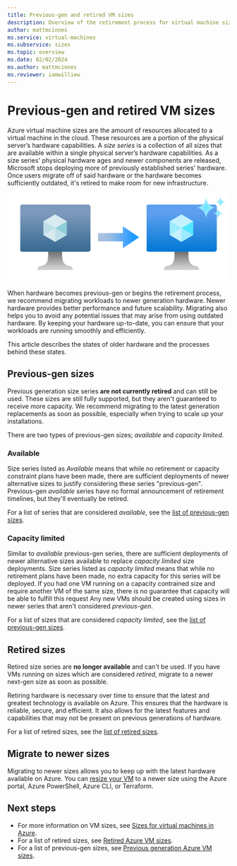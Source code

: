 ```yaml
---
title: Previous-gen and retired VM sizes
description: Overview of the retirement process for virtual machine sizes and information on previous-gen sizes.
author: mattmcinnes
ms.service: virtual-machines
ms.subservice: sizes
ms.topic: overview
ms.date: 02/02/2024
ms.author: mattmcinnes
ms.reviewer: iamwilliew
---
```


# Previous-gen and retired VM sizes

Azure virtual machine sizes are the amount of resources allocated to a virtual machine in the cloud. These resources are a portion of the physical server’s hardware capabilities. A *size series* is a collection of all sizes that are available within a single physical server’s hardware capabilities. As a size series' physical hardware ages and newer components are released, Microsoft stops deploying more of previously established series' hardware. Once users migrate off of said hardware or the hardware becomes sufficiently outdated, it's retired to make room for new infrastructure.

![A diagram showing a greyed out Azure VM icon with an arrow pointing to a new sparkling Azure VM icon.](./media/size-retirement-new-vm.png "Moving from old to new VM sizes")

When hardware becomes previous-gen or begins the retirement process, we recommend migrating workloads to newer generation hardware. Newer hardware provides better performance and future scalability. Migrating also helps you to avoid any potential issues that may arise from using outdated hardware. By keeping your hardware up-to-date, you can ensure that your workloads are running smoothly and efficiently.

This article describes the states of older hardware and the processes behind these states.

## Previous-gen sizes

Previous generation size series **are not currently retired** and can still be used. These sizes are still fully supported, but they aren't guaranteed to receive more capacity. We recommend migrating to the latest generation replacements as soon as possible, especially when trying to scale up your installations.

There are two types of previous-gen sizes; *available* and *capacity limited*.

### Available

Size series listed as *Available* means that while no retirement or capacity constraint plans have been made, there are sufficient deployments of newer alternative sizes to justify considering these series "previous-gen". Previous-gen *available* series have no formal announcement of retirement timelines, but they'll eventually be retired. 

For a list of series that are considered *available*, see the [list of previous-gen sizes](./previous-gen-sizes-list.md).

### Capacity limited

Similar to *available* previous-gen series, there are sufficient deployments of newer alternative sizes available to replace *capacity limited* size deployments. Size series listed as *capacity limited* means that while no retirement plans have been made, no extra capacity for this series will be deployed. If you had one VM running on a capacity contrained size and require another VM of the same size, there is no guarantee that capacity will be able to fulfill this request Any new VMs should be created using sizes in newer series that aren't considered *previous-gen*.

For a list of sizes that are considered *capacity limited*, see the [list of previous-gen sizes](./previous-gen-sizes-list.md). 

## Retired sizes

Retired size series are **no longer available** and can't be used. If you have VMs running on sizes which are considered *retired*, migrate to a newer next-gen size as soon as possible. 

Retiring hardware is necessary over time to ensure that the latest and greatest technology is available on Azure. This ensures that the hardware is reliable, secure, and efficient. It also allows for the latest features and capabilities that may not be present on previous generations of hardware.

For a list of retired sizes, see the [list of retired sizes](./retired-sizes-list.md).

## Migrate to newer sizes

Migrating to newer sizes allows you to keep up with the latest hardware available on Azure. You can [resize your VM](./resize-vm.md) to a newer size using the Azure portal, Azure PowerShell, Azure CLI, or Terraform.

## Next steps
- For more information on VM sizes, see [Sizes for virtual machines in Azure](../sizes.md).
- For a list of retired sizes, see [Retired Azure VM sizes](./retired-sizes-list.md).
- For a list of previous-gen sizes, see [Previous generation Azure VM sizes](./previous-gen-sizes-list.md).
